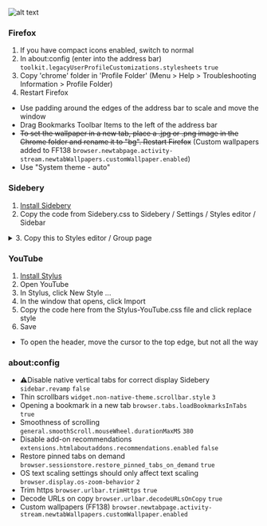 ![alt text](demo.gif)

### Firefox
1. If you have compact icons enabled, switch to normal
3. In about:config (enter into the address bar) `toolkit.legacyUserProfileCustomizations.stylesheets` `true`
5. Copy 'chrome' folder in 'Profile Folder' (Menu > Help > Troubleshooting Information > Profile Folder)
6. Restart Firefox

- Use padding around the edges of the address bar to scale and move the window
- Drag Bookmarks Toolbar Items to the left of the address bar
- ~~To set the wallpaper in a new tab, place a .jpg or .png image in the Chrome folder and rename it to "bg". Restart Firefox~~ (Custom wallpapers added to FF138 `browser.newtabpage.activity-stream.newtabWallpapers.customWallpaper.enabled`)
- Use "System theme - auto"


### Sidebery
1. [Install Sidebery](https://github.com/mbnuqw/sidebery)
2. Copy the code from Sidebery.css to Sidebery / Settings / Styles editor / Sidebar
<details><summary><b1>3. Copy this to Styles editor / Group page </b1></summary>

> #root[data-frame-color-scheme=dark] {--s-toolbar-bg: hsl(252, 4%, 9%) !important}
> 
> html {background-color: var(--s-toolbar-bg) !important}
> 
> .title {opacity: .7}

</details>


### YouTube
1. [Install Stylus](https://addons.mozilla.org/firefox/addon/styl-us/)
2. Open YouTube
3. In Stylus, click New Style ...
4. In the window that opens, click Import
5. Copy the code here from the Stylus-YouTube.css file and click replace style
6. Save

- To open the header, move the cursor to the top edge, but not all the way


### about:config
- ⚠️Disable native vertical tabs for correct display Sidebery
`sidebar.revamp` `false`
- Thin scrollbars
`widget.non-native-theme.scrollbar.style` `3`
- Opening a bookmark in a new tab
`browser.tabs.loadBookmarksInTabs` `true`
- Smoothness of scrolling
`general.smoothScroll.mouseWheel.durationMaxMS` `380`
- Disable add-on recommendations
`extensions.htmlaboutaddons.recommendations.enabled` `false`
- Restore pinned tabs on demand
`browser.sessionstore.restore_pinned_tabs_on_demand` `true`
- OS text scaling settings should only affect text scaling
`browser.display.os-zoom-behavior` `2`
- Trim https
`browser.urlbar.trimHttps` `true`
- Decode URLs on copy
`browser.urlbar.decodeURLsOnCopy` `true`
- Custom wallpapers (FF138)
`browser.newtabpage.activity-stream.newtabWallpapers.customWallpaper.enabled`
